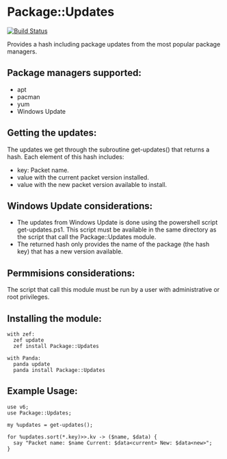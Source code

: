 # Package::Updates
[![Build Status](https://travis-ci.org/ramiroencinas/perl6-Package-Updates.svg?branch=master)](https://travis-ci.org/ramiroencinas/perl6-Package-Updates)

Provides a hash including package updates from the most popular package managers.

## Package managers supported: ##
* apt
* pacman
* yum
* Windows Update

## Getting the updates: ##
The updates we get through the subroutine get-updates() that returns a hash. Each element of this hash includes:

* key: Packet name.
* value <current> with the current packet version installed.
* value <new> with the new packet version available to install.

## Windows Update considerations: ##
* The updates from Windows Update is done using the powershell script get-updates.ps1. This script must be available in the same directory as the script that call the Package::Updates module.
* The returned hash only provides the name of the package (the hash key) that has a new version available.

## Permmisions considerations: ##
The script that call this module must be run by a user with administrative or root privileges.

## Installing the module: ##
    with zef:
      zef update
      zef install Package::Updates

    with Panda:
      panda update
      panda install Package::Updates

## Example Usage: ##
    use v6;
    use Package::Updates;

    my %updates = get-updates();

    for %updates.sort(*.key)>>.kv -> ($name, $data) {
      say "Packet name: $name Current: $data<current> New: $data<new>";
    }
